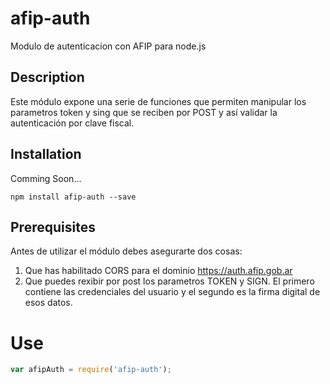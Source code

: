 # afip-auth

Modulo de autenticacion con AFIP para node.js

## Description

Este módulo expone una serie de funciones que permiten manipular los parametros token y sing que se reciben por POST y así validar la autenticación por clave fiscal.

## Installation

Comming Soon...

	npm install afip-auth --save

## Prerequisites

Antes de utilizar el módulo debes asegurarte dos cosas:
1) Que has habilitado CORS para el dominio https://auth.afip.gob.ar
2) Que puedes rexibir por post los parametros TOKEN y SIGN. El primero contiene las credenciales del usuario y el segundo es la firma digital de esos datos.

# Use

```javascript
var afipAuth = require('afip-auth');
```


